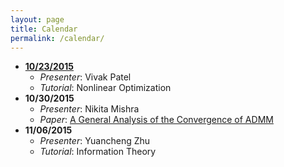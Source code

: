 ```yaml
---
layout: page
title: Calendar
permalink: /calendar/
---
```


* **[10/23/2015](http://helios-reading.github.io/opt_vivak/)**
  * _Presenter_: Vivak Patel
  * _Tutorial_: Nonlinear Optimization
* **10/30/2015**
  * _Presenter_: Nikita Mishra   
  * _Paper_: [A General Analysis of the Convergence of ADMM](http://arxiv.org/abs/1502.02009)
* **11/06/2015** 
  * _Presenter_: Yuancheng Zhu 
  * _Tutorial_: Information Theory  

 
